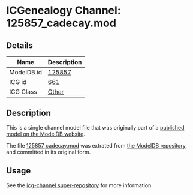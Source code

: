 # ICGenealogy Channel: 125857\_cadecay.mod

## Details

Name | Description
---- | -----------
ModelDB id | [125857](http://senselab.med.yale.edu/ModelDB/ShowModel.cshtml?model=125857)
ICG id | [661](http://icg.neurotheory.ox.ac.uk/channels/other/661)
ICG Class | [Other](http://icg.neurotheory.ox.ac.uk/channels/other)

## Description

This is a single channel model file that was originally part of a [published model on the ModelDB website](http://senselab.med.yale.edu/mModelDB/ShowModel.cshtml?model=125857).

The file [125857\_cadecay.mod](125857_cadecay.mod) was extrated from [the ModelDB repository](http://senselab.med.yale.edu/ModelDB/ShowModel.cshtml?model=125857), and committed in its original form.

## Usage

See the [icg-channel super-repository](https://github.com/icgenealogy/icg-channels) for more information.